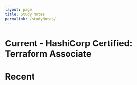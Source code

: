```yaml
---
layout: page
title: Study Notes
permalink: /studyNotes/
---
```


# Current - HashiCorp Certified: Terraform Associate

# Recent